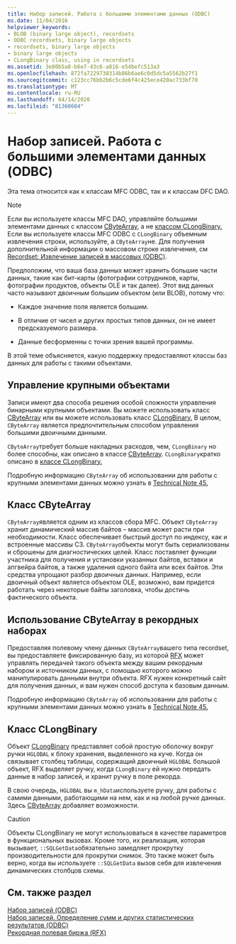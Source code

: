 ```yaml
---
title: Набор записей. Работа с большими элементами данных (ODBC)
ms.date: 11/04/2016
helpviewer_keywords:
- BLOB (binary large object), recordsets
- ODBC recordsets, binary large objects
- recordsets, binary large objects
- binary large objects
- CLongBinary class, using in recordsets
ms.assetid: 3e80b5a8-b6e7-43c6-a816-e54befc513a3
ms.openlocfilehash: 872fa7229738314b86b6ae6c0d5dc5a5562b27f1
ms.sourcegitcommit: c123cc76bb2b6c5cde6f4c425ece420ac733bf70
ms.translationtype: MT
ms.contentlocale: ru-RU
ms.lasthandoff: 04/14/2020
ms.locfileid: "81360604"
---
```

# <a name="recordset-working-with-large-data-items-odbc"></a>Набор записей. Работа с большими элементами данных (ODBC)

Эта тема относится как к классам MFC ODBC, так и к классам DFC DAO.

> [!NOTE]
> Если вы используете классы MFC DAO, управляйте большими элементами данных с классом [CByteArray,](../../mfc/reference/cbytearray-class.md) а не [классом CLongBinary.](../../mfc/reference/clongbinary-class.md) Если вы используете классы MFC ODBC с `CLongBinary` объемным извлечения строки, используйте, а `CByteArray`не. Для получения дополнительной информации о массовом строке извлечения, см [Recordset: Извлечение записей в массовых (ODBC)](../../data/odbc/recordset-fetching-records-in-bulk-odbc.md).

Предположим, что ваша база данных может хранить большие части данных, такие как бит-карты (фотографии сотрудников, карты, фотографии продуктов, объекты OLE и так далее). Этот вид данных часто называют двоичным большим объектом (или BLOB), потому что:

- Каждое значение поля является большим.

- В отличие от чисел и других простых типов данных, он не имеет предсказуемого размера.

- Данные бесформенны с точки зрения вашей программы.

В этой теме объясняется, какую поддержку предоставляют классы баз данных для работы с такими объектами.

## <a name="managing-large-objects"></a><a name="_core_managing_large_objects"></a>Управление крупными объектами

Записи имеют два способа решения особой сложности управления бинарными крупными объектами. Вы можете использовать класс [CByteArray](../../mfc/reference/cbytearray-class.md) или вы можете использовать класс [CLongBinary.](../../mfc/reference/clongbinary-class.md) В целом, `CByteArray` является предпочтительным способом управления большими двоичными данными.

`CByteArray`требует больше накладных расходов, чем, `CLongBinary` но более способны, как описано в классе [CByteArray](#_core_the_cbytearray_class). `CLongBinary`кратко описано в [классе CLongBinary.](#_core_the_clongbinary_class)

Подробную информацию `CByteArray` об использовании для работы с крупными элементами данных можно узнать в [Technical Note 45.](../../mfc/tn045-mfc-database-support-for-long-varchar-varbinary.md)

## <a name="cbytearray-class"></a><a name="_core_the_cbytearray_class"></a>Класс CByteArray

`CByteArray`является одним из классов сбора MFC. Объект `CByteArray` хранит динамический массив байтов – массив может расти при необходимости. Класс обеспечивает быстрый доступ по индексу, как и встроенные массивы СЗ. `CByteArray`объекты могут быть сериализованы и сброшены для диагностических целей. Класс поставляет функции участника для получения и установки указанных байтов, вставки и апгвейра байтов, а также удаления одного байта или всех байтов. Эти средства упрощают разбор двоичных данных. Например, если двоичный объект является объектом OLE, возможно, вам придется работать через некоторые байты заголовка, чтобы достичь фактического объекта.

## <a name="using-cbytearray-in-recordsets"></a><a name="_core_using_cbytearray_in_recordsets"></a>Использование CByteArray в рекордных наборах

Предоставляя полевому члену данных `CByteArray`вашего типа recordset, вы предоставляете фиксированную базу, из которой [RFX](../../data/odbc/record-field-exchange-rfx.md) может управлять передачей такого объекта между вашим рекордным набором и источником данных, с помощью которого можно манипулировать данными внутри объекта. RFX нужен конкретный сайт для получения данных, и вам нужен способ доступа к базовым данным.

Подробную информацию `CByteArray` об использовании для работы с крупными элементами данных можно узнать в [Technical Note 45.](../../mfc/tn045-mfc-database-support-for-long-varchar-varbinary.md)

## <a name="clongbinary-class"></a><a name="_core_the_clongbinary_class"></a>Класс CLongBinary

Объект [CLongBinary](../../mfc/reference/clongbinary-class.md) представляет собой простую оболочку вокруг ручки `HGLOBAL` к блоку хранения, выделенного на куче. Когда он связывает столбец таблицы, содержащий двоичный `HGLOBAL` большой объект, RFX выделяет ручку, когда `CLongBinary` ей нужно передать данные в набор записей, и хранит ручку в поле рекорда.

В свою очередь, `HGLOBAL` вы `m_hData`используете ручку, для работы с самими данными, работающими на нем, как и на любой ручке данных. Здесь [CByteArray](../../mfc/reference/cbytearray-class.md) добавляет возможности.

> [!CAUTION]
> Объекты CLongBinary не могут использоваться в качестве параметров в функциональных вызовах. Кроме того, их реализация, которая вызывает, `::SQLGetData`обязательно замедляет прокрутку производительности для прокрутки снимок. Это также может быть верно, когда вы используете `::SQLGetData` вызов себя для извлечения динамических столбцов схемы.

## <a name="see-also"></a>См. также раздел

[Набор записей (ODBC)](../../data/odbc/recordset-odbc.md)<br/>
[Набор записей. Определение сумм и других статистических результатов (ODBC)](../../data/odbc/recordset-obtaining-sums-and-other-aggregate-results-odbc.md)<br/>
[Рекордная полевая биржа (RFX)](../../data/odbc/record-field-exchange-rfx.md)
